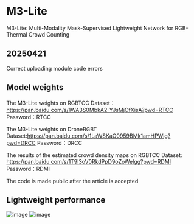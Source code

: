 # M3-Lite

M3-Lite: Multi-Modality Mask-Supervised Lightweight Network for RGB-Thermal Crowd Counting

## 20250421 
Correct uploading module code errors

## Model weights
The M3-Lite weights on RGBTCC Dataset：https://pan.baidu.com/s/1WA3S0MbkA2-YJsMjOfXisA?pwd=RTCC 
Password：RTCC


The M3-Lite weights on DroneRGBT Dataset:https://pan.baidu.com/s/1LaWSKaO0959BMk1amHPWjg?pwd=DRCC 
Password：DRCC

The results of the estimated crowd density maps on RGBTCC Dataset: https://pan.baidu.com/s/1T9l3oV0RkdPpD9oZoWelgg?pwd=RDMI 
Password：RDMI

The code is made public after the article is accepted

## Lightweight performance
![image](https://github.com/user-attachments/assets/b56684ac-8e79-4923-bbd1-9be87701d000)
![image](https://github.com/user-attachments/assets/fb31c20f-d9c3-45ad-abcc-344f7b113006)
